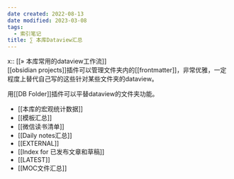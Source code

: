 ```yaml
---
date created: 2022-08-13
date modified: 2023-03-08
tags:
  - 索引笔记
title: ∑ 本库Dataview汇总
---
```


x:: [[» 本库常用的dataview工作流]]  
[[obsidian projects]]插件可以管理文件夹内的[[frontmatter]]，非常优雅，一定程度上替代自己写的这些针对某些文件夹的dataview。

用[[DB Folder]]插件可以平替dataview的文件夹功能。

- [[本库的宏观统计数据]]
- [[模板汇总]]
- [[微信读书清单]]
- [[Daily notes汇总]]
- [[EXTERNAL]]
- [[Index for 已发布文章和草稿]]
- [[LATEST]]
- [[MOC文件汇总]]
